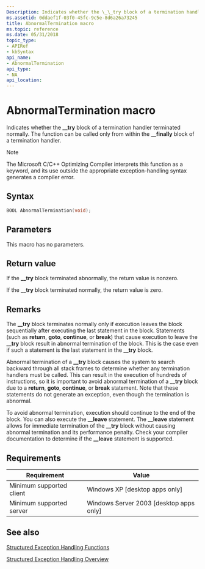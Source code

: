 ```yaml
---
Description: Indicates whether the \_\_try block of a termination handler terminated normally. The function can be called only from within the \_\_finally block of a termination handler.
ms.assetid: 0ddaef1f-03f0-45fc-9c5e-8d6a26a73245
title: AbnormalTermination macro
ms.topic: reference
ms.date: 05/31/2018
topic_type: 
- APIRef
- kbSyntax
api_name: 
- AbnormalTermination
api_type: 
- NA
api_location: 
---
```


# AbnormalTermination macro

Indicates whether the **\_\_try** block of a termination handler terminated normally. The function can be called only from within the **\_\_finally** block of a termination handler.

> [!Note]  
> The Microsoft C/C++ Optimizing Compiler interprets this function as a keyword, and its use outside the appropriate exception-handling syntax generates a compiler error.

 

## Syntax


```C++
BOOL AbnormalTermination(void);
```



## Parameters

This macro has no parameters.

## Return value

If the **\_\_try** block terminated abnormally, the return value is nonzero.

If the **\_\_try** block terminated normally, the return value is zero.

## Remarks

The **\_\_try** block terminates normally only if execution leaves the block sequentially after executing the last statement in the block. Statements (such as **return**, **goto**, **continue**, or **break**) that cause execution to leave the **\_\_try** block result in abnormal termination of the block. This is the case even if such a statement is the last statement in the **\_\_try** block.

Abnormal termination of a **\_\_try** block causes the system to search backward through all stack frames to determine whether any termination handlers must be called. This can result in the execution of hundreds of instructions, so it is important to avoid abnormal termination of a **\_\_try** block due to a **return**, **goto**, **continue**, or **break** statement. Note that these statements do not generate an exception, even though the termination is abnormal.

To avoid abnormal termination, execution should continue to the end of the block. You can also execute the **\_\_leave** statement. The **\_\_leave** statement allows for immediate termination of the **\_\_try** block without causing abnormal termination and its performance penalty. Check your compiler documentation to determine if the **\_\_leave** statement is supported.

## Requirements



| Requirement | Value |
|-------------------------------------|------------------------------------------------------|
| Minimum supported client<br/> | Windows XP \[desktop apps only\]<br/>          |
| Minimum supported server<br/> | Windows Server 2003 \[desktop apps only\]<br/> |



## See also

<dl> <dt>

[Structured Exception Handling Functions](structured-exception-handling-functions.md)
</dt> <dt>

[Structured Exception Handling Overview](structured-exception-handling.md)
</dt> </dl>

 

 




